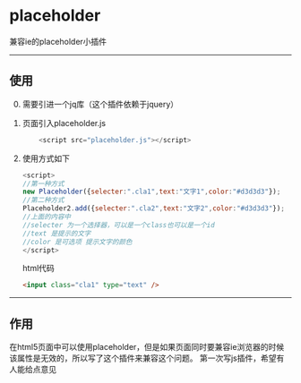 # placeholder

兼容ie的placeholder小插件

***

## 使用

0. 需要引进一个jq库（这个插件依赖于jquery）
0. 页面引入placeholder.js

	```js
		<script src="placeholder.js"></script>
	```

0. 使用方式如下

	```js
	<script>
	//第一种方式
	new Placeholder({selecter:".cla1",text:"文字1",color:"#d3d3d3"});
	//第二种方式
	Placeholder2.add({selecter:".cla2",text:"文字2",color:"#d3d3d3"});
	//上面的内容中
	//selecter 为一个选择器，可以是一个class也可以是一个id
	//text 是提示的文字
	//color 是可选项 提示文字的颜色
	</script>
	```

	html代码

	```html
	<input class="cla1" type="text" />
	```
***

## 作用

在html5页面中可以使用placeholder，但是如果页面同时要兼容ie浏览器的时候该属性是无效的，所以写了这个插件来兼容这个问题。
第一次写js插件，希望有人能给点意见